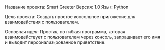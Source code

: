 Название проекта: Smart Greeter
Версия: 1.0
Язык: Python

Цель проекта: Создать простое консольное приложение для взаимодействия с пользователем.

Основная идея: Простая, но гибкая программа, которая взаимодействует с пользователем через консоль, запрашивает его имя и выводит персонализированное приветствие.